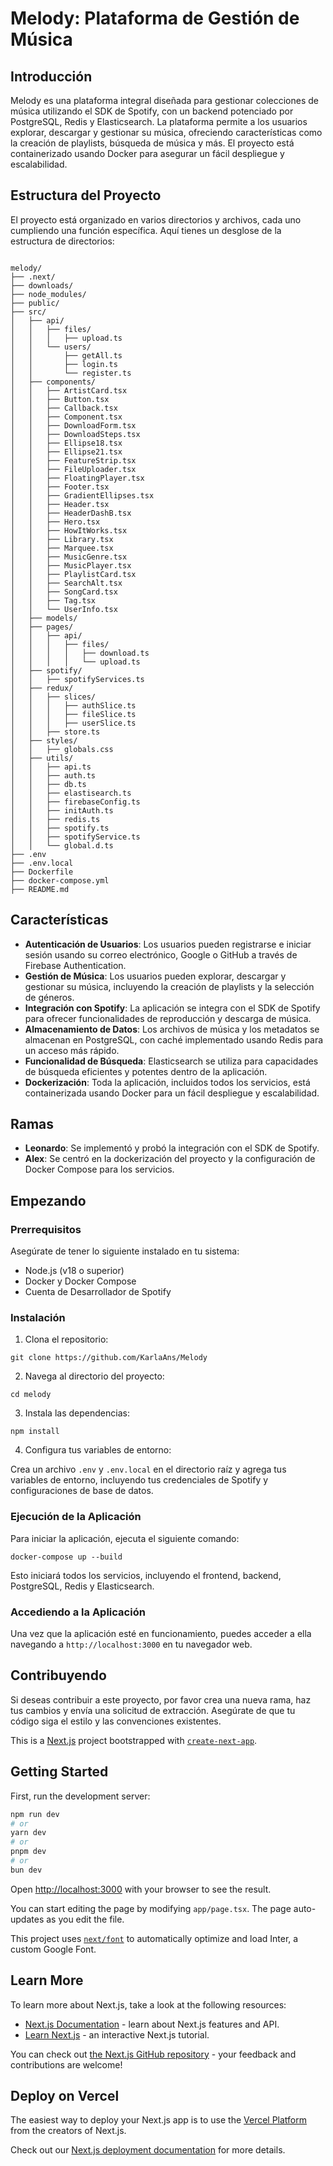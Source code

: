 # Melody: Plataforma de Gestión de Música

## Introducción

Melody es una plataforma integral diseñada para gestionar colecciones de música utilizando el SDK de Spotify, con un backend potenciado por PostgreSQL, Redis y Elasticsearch. La plataforma permite a los usuarios explorar, descargar y gestionar su música, ofreciendo características como la creación de playlists, búsqueda de música y más. El proyecto está containerizado usando Docker para asegurar un fácil despliegue y escalabilidad.

## Estructura del Proyecto

El proyecto está organizado en varios directorios y archivos, cada uno cumpliendo una función específica. Aquí tienes un desglose de la estructura de directorios:



```

melody/
├── .next/
├── downloads/
├── node_modules/
├── public/
├── src/
│   ├── api/
│   │   ├── files/
│   │   │   ├── upload.ts
│   │   └── users/
│   │       ├── getAll.ts
│   │       ├── login.ts
│   │       └── register.ts
│   ├── components/
│   │   ├── ArtistCard.tsx
│   │   ├── Button.tsx
│   │   ├── Callback.tsx
│   │   ├── Component.tsx
│   │   ├── DownloadForm.tsx
│   │   ├── DownloadSteps.tsx
│   │   ├── Ellipse18.tsx
│   │   ├── Ellipse21.tsx
│   │   ├── FeatureStrip.tsx
│   │   ├── FileUploader.tsx
│   │   ├── FloatingPlayer.tsx
│   │   ├── Footer.tsx
│   │   ├── GradientEllipses.tsx
│   │   ├── Header.tsx
│   │   ├── HeaderDashB.tsx
│   │   ├── Hero.tsx
│   │   ├── HowItWorks.tsx
│   │   ├── Library.tsx
│   │   ├── Marquee.tsx
│   │   ├── MusicGenre.tsx
│   │   ├── MusicPlayer.tsx
│   │   ├── PlaylistCard.tsx
│   │   ├── SearchAlt.tsx
│   │   ├── SongCard.tsx
│   │   ├── Tag.tsx
│   │   └── UserInfo.tsx
│   ├── models/
│   ├── pages/
│   │   ├── api/
│   │   │   ├── files/
│   │   │   │   ├── download.ts
│   │   │   │   └── upload.ts
│   ├── spotify/
│   │   ├── spotifyServices.ts
│   ├── redux/
│   │   ├── slices/
│   │   │   ├── authSlice.ts
│   │   │   ├── fileSlice.ts
│   │   │   ├── userSlice.ts
│   │   ├── store.ts
│   ├── styles/
│   │   ├── globals.css
│   ├── utils/
│   │   ├── api.ts
│   │   ├── auth.ts
│   │   ├── db.ts
│   │   ├── elastisearch.ts
│   │   ├── firebaseConfig.ts
│   │   ├── initAuth.ts
│   │   ├── redis.ts
│   │   ├── spotify.ts
│   │   ├── spotifyService.ts
│   │   └── global.d.ts
├── .env
├── .env.local
├── Dockerfile
├── docker-compose.yml
├── README.md

```





## Características

- **Autenticación de Usuarios**: Los usuarios pueden registrarse e iniciar sesión usando su correo electrónico, Google o GitHub a través de Firebase Authentication.
- **Gestión de Música**: Los usuarios pueden explorar, descargar y gestionar su música, incluyendo la creación de playlists y la selección de géneros.
- **Integración con Spotify**: La aplicación se integra con el SDK de Spotify para ofrecer funcionalidades de reproducción y descarga de música.
- **Almacenamiento de Datos**: Los archivos de música y los metadatos se almacenan en PostgreSQL, con caché implementado usando Redis para un acceso más rápido.
- **Funcionalidad de Búsqueda**: Elasticsearch se utiliza para capacidades de búsqueda eficientes y potentes dentro de la aplicación.
- **Dockerización**: Toda la aplicación, incluidos todos los servicios, está containerizada usando Docker para un fácil despliegue y escalabilidad.

## Ramas

- **Leonardo**: Se implementó y probó la integración con el SDK de Spotify.
- **Alex**: Se centró en la dockerización del proyecto y la configuración de Docker Compose para los servicios.

## Empezando

### Prerrequisitos

Asegúrate de tener lo siguiente instalado en tu sistema:

- Node.js (v18 o superior)
- Docker y Docker Compose
- Cuenta de Desarrollador de Spotify

### Instalación

1. Clona el repositorio:
```
git clone https://github.com/KarlaAns/Melody
```


2. Navega al directorio del proyecto:
```
cd melody
```


3. Instala las dependencias:
```
npm install
```

4. Configura tus variables de entorno:

Crea un archivo `.env` y `.env.local` en el directorio raíz y agrega tus variables de entorno, incluyendo tus credenciales de Spotify y configuraciones de base de datos.

### Ejecución de la Aplicación

Para iniciar la aplicación, ejecuta el siguiente comando:
```
docker-compose up --build
```


Esto iniciará todos los servicios, incluyendo el frontend, backend, PostgreSQL, Redis y Elasticsearch.

### Accediendo a la Aplicación

Una vez que la aplicación esté en funcionamiento, puedes acceder a ella navegando a `http://localhost:3000` en tu navegador web.

## Contribuyendo

Si deseas contribuir a este proyecto, por favor crea una nueva rama, haz tus cambios y envía una solicitud de extracción. Asegúrate de que tu código siga el estilo y las convenciones existentes.




This is a [Next.js](https://nextjs.org/) project bootstrapped with [`create-next-app`](https://github.com/vercel/next.js/tree/canary/packages/create-next-app).

## Getting Started

First, run the development server:

```bash
npm run dev
# or
yarn dev
# or
pnpm dev
# or
bun dev
```

Open [http://localhost:3000](http://localhost:3000) with your browser to see the result.

You can start editing the page by modifying `app/page.tsx`. The page auto-updates as you edit the file.

This project uses [`next/font`](https://nextjs.org/docs/basic-features/font-optimization) to automatically optimize and load Inter, a custom Google Font.

## Learn More

To learn more about Next.js, take a look at the following resources:

- [Next.js Documentation](https://nextjs.org/docs) - learn about Next.js features and API.
- [Learn Next.js](https://nextjs.org/learn) - an interactive Next.js tutorial.

You can check out [the Next.js GitHub repository](https://github.com/vercel/next.js/) - your feedback and contributions are welcome!

## Deploy on Vercel

The easiest way to deploy your Next.js app is to use the [Vercel Platform](https://vercel.com/new?utm_medium=default-template&filter=next.js&utm_source=create-next-app&utm_campaign=create-next-app-readme) from the creators of Next.js.

Check out our [Next.js deployment documentation](https://nextjs.org/docs/deployment) for more details.
